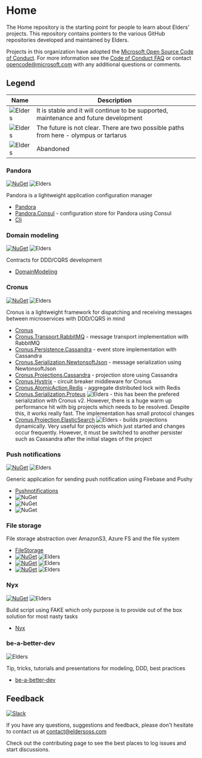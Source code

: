 # Home

The Home repository is the starting point for people to learn about Elders' projects. This repository contains pointers to the various GitHub repositories developed and maintained by Elders.

Projects in this organization have adopted the [Microsoft Open Source Code of Conduct](https://opensource.microsoft.com/codeofconduct/). For more information see the [Code of Conduct FAQ](https://opensource.microsoft.com/codeofconduct/faq/) or contact opencode@microsoft.com with any additional questions or comments.

## Legend

| Name | Description |
|------|-------------|
| ![Elders](https://img.shields.io/badge/Status-olympus-green.svg?longCache=true) | It is stable and it will continue to be supported, maintenance and future development |
| ![Elders](https://img.shields.io/badge/Status-styx-orange.svg?longCache=true) | The future is not clear. There are two possible paths from here - olympus or tartarus |
| ![Elders](https://img.shields.io/badge/Status-tartarus-red.svg?longCache=true) | Abandoned |

### Pandora

[![NuGet](https://img.shields.io/nuget/v/Pandora.svg?longCache=true)](https://www.nuget.org/packages/Pandora) ![Elders](https://img.shields.io/badge/olympus-green.svg)

Pandora is a lightweight application configuration manager

- [Pandora](https://github.com/Elders/Pandora)
- [Pandora.Consul](https://github.com/Elders/Pandora.Consul) - configuration store for Pandora using Consul
- [Cli](https://github.com/Elders/Pandora.Cli)

### Domain modeling

[![NuGet](https://img.shields.io/nuget/v/Cronus.DomainModeling.svg)](https://www.nuget.org/packages/Cronus.DomainModeling) ![Elders](https://img.shields.io/badge/olympus-green.svg)

Contracts for DDD/CQRS development

- [DomainModeling](https://github.com/Elders/Cronus.DomainModeling)

### Cronus

[![NuGet](https://img.shields.io/nuget/v/Cronus.svg)](https://www.nuget.org/packages/Cronus) ![Elders](https://img.shields.io/badge/olympus-green.svg)

Cronus is a lightweight framework for dispatching and receiving messages between microservices with DDD/CQRS in mind

- [Cronus](https://github.com/Elders/Cronus)
- [Cronus.Transport.RabbitMQ](https://github.com/Elders/Cronus.Transport.RabbitMQ) - message transport implementation with RabbitMQ
- [Cronus.Persistence.Cassandra](https://github.com/Elders/Cronus.Persistence.Cassandra) - event store implementation with Cassandra
- [Cronus.Serialization.NewtonsoftJson](https://github.com/Elders/Cronus.Serialization.NewtonsoftJson) - message serialization using NewtonsoftJson
- [Cronus.Projections.Cassandra](https://github.com/Elders/Cronus.Projections.Cassandra) - projection store using Cassandra
- [Cronus.Hystrix](https://github.com/Elders/Cronus.Hystrix) - circuit breaker middleware for Cronus
- [Cronus.AtomicAction.Redis](https://github.com/Elders/Cronus.AtomicAction.Redis) - aggregate distributed lock with Redis
- [Cronus.Serialization.Proteus](https://github.com/Elders/Cronus.Serialization.Proteus) ![Elders](https://img.shields.io/badge/styx-orange.svg) - this has been the prefered serialization with Cronus v2. However, there is a huge warm up performance hit with big projects which needs to be resolved. Despite this, it works really fast. The implementation has small protocol changes
- [Cronus.Projection.ElasticSearch](https://github.com/Elders/Cronus.Projection.ElasticSearch) ![Elders](https://img.shields.io/badge/styx-orange.svg) - builds projections dynamically. Very useful for projects which just started and changes occur frequently. However, it must be switched to another persister such as Cassandra after the initial stages of the project

### Push notifications

[![NuGet](https://img.shields.io/nuget/v/PushNotifications.Api.svg)](https://www.nuget.org/packages/PushNotifications.Api) ![Elders](https://img.shields.io/badge/olympus-green.svg)

Generic application for sending push notification using Firebase and Pushy

- [Pushnotifications](https://github.com/Elders/Pushnotifications)
- ![NuGet](https://img.shields.io/nuget/v/PushNotifications.Api.svg?label=PushNotifications.Api&link=https://www.nuget.org/packages/Pushnotifications.Api)
- ![NuGet](https://img.shields.io/nuget/v/PushNotifications.WS.MSI.svg?label=PushNotifications.WS.MSI&link=https://www.nuget.org/packages/Pushnotifications.WS.MSI)
- ![NuGet](https://img.shields.io/nuget/v/PushNotifications.Client.Net.svg?label=PushNotifications.Client.Net&link=https://www.nuget.org/packages/Pushnotifications.Client.Net)

### File storage

File storage abstraction over AmazonS3, Azure FS and the file system

- [FileStorage](https://github.com/Elders/FileStorage)
- [![NuGet](https://img.shields.io/nuget/v/FileStorage.Azure.svg?label=FileStorage.Azure)](https://www.nuget.org/packages/FileStorage.Azure) ![Elders](https://img.shields.io/badge/styx-orange.svg)
- [![NuGet](https://img.shields.io/nuget/v/FileStorage.AmazonS3.svg?label=FileStorage.AmazonS3)](https://www.nuget.org/packages/FileStorage.AmazonS3) ![Elders](https://img.shields.io/badge/styx-orange.svg)
- [![NuGet](https://img.shields.io/nuget/v/FileStorage.FileSystem.svg?label=FileStorage.FileSystem&)](https://www.nuget.org/packages/FileStorage.FileSystem) ![Elders](https://img.shields.io/badge/styx-orange.svg)

### Nyx

[![NuGet](https://img.shields.io/nuget/v/Nyx.svg)](https://www.nuget.org/packages/Nyx) ![Elders](https://img.shields.io/badge/olympus-green.svg)

Build script using FAKE which only purpose is to provide out of the box solution for most nasty tasks

- [Nyx](https://github.com/Elders/Nyx)

### be-a-better-dev

![Elders](https://img.shields.io/badge/styx-orange.svg)

Tip, tricks, tutorials and presentations for modeling, DDD, best practices

- [be-a-better-dev](https://github.com/Elders/be-a-better-dev)

## Feedback

[![Slack](https://img.shields.io/badge/Elders-OSS-red.svg?longCache=true&&logo=slack)](https://join.slack.com/t/eldersoss/shared_invite/enQtNDExMjY5MTQzMjk5LTEyZTQwZTVkZjI2NzQ1ZGU3YzUyYzBiOTFmZTZhMGY3ZWEwZWQxZDVkOTM3NzdkZGJjN2Q2ZmQ4ZDg3YTUyMDQ)

If you have any questions, suggestions and feedback, please don't hesitate to contact us at contact@eldersoss.com

Check out the contributing page to see the best places to log issues and start discussions.